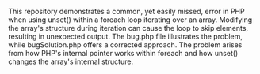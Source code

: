 This repository demonstrates a common, yet easily missed, error in PHP when using unset() within a foreach loop iterating over an array.  Modifying the array's structure during iteration can cause the loop to skip elements, resulting in unexpected output. The bug.php file illustrates the problem, while bugSolution.php offers a corrected approach. The problem arises from how PHP's internal pointer works within foreach and how unset() changes the array's internal structure.